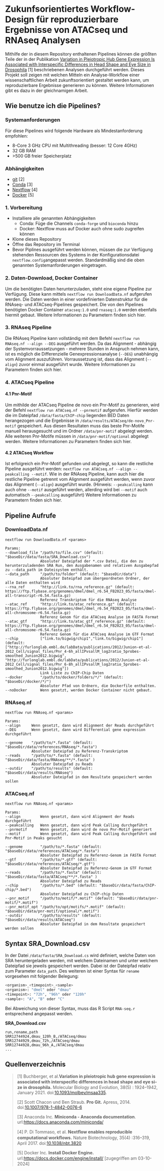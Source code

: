 # Zukunfsorientiertes Workflow-Design für reproduzierbare Ergebnisse von ATACseq und RNAseq Analysen

Mithilfe der in diesem Repository enthaltenen Pipelines können die größten Teile der in der Publikation [Variation in Pleiotropic Hub Gene Expression Is Associated with Interspecific Differences in Head Shape and Eye Size in Drosophila](https://doi.org/10.1093/molbev/msaa335) [1] beschriebenen Analysen durchgeführt werden.
Dieses Projekt soll zeigen mit welchen Mitteln ein Analyse-Workflow einer wissenschaftlichen Arbeit zukunftsorientiert gestaltet werden kann, um reproduzierbare Ergebnisse generieren zu können. Weitere Informationen gibt es dazu in der gleichnamigen Arbeit.

## Wie benutze ich die Pipelines?

### Systemanforderungen

Für diese Pipelines wird folgende Hardware als Mindestanforderung empfohlen:

- 8-Core 3 GHz CPU mit Multithreading (besser: 12 Core 4GHz)
- 32 GB RAM
- \>500 GB freier Speicherplatz

### Abhängigkeiten

- [git](https://git-scm.com) [2]
- [Conda](https://docs.anaconda.com/miniconda/) [3]
- [Nextflow](https://www.nextflow.io/docs/latest/install.html) [4]
- [Docker](https://docs.docker.com/engine/install/) [5]

### 1. Vorbereitung

- Installiere alle genannten Abhängigkeiten
  - Conda: Füge die Channels `conda-forge` und `bioconda` hinzu
  - Docker: Nextflow muss auf Docker auch ohne sudo zugreifen können
- Klone dieses Repository
- Öffne das Repository im Terminal
- Bevor Piplines ausgeführt werden können, müssen die zur Verfügung stehenden Ressourcen des Systems in der Konfigurationsdatei `nextflow.config`angepasst werden. Standardmäßig sind die oben genannten Systemanforderungen eingetragen.

### 2. Daten-Download, Docker Container

Um die benötigten Daten herunterzuladen, steht eine eigene Pipeline zur Verfügung. Diese kann mittels `nextflow run DownloadData.nf` aufgerufen werden. Die Daten werden in einer vordefinierten Datenstruktur für die RNAseq- und ATACseq-Pipelines gespeichert. Die von den Pipelines benötigten Docker Container `atacseq:1.0` und `rnaseq:1.0` werden ebenfalls hiermit gebaut.
Weitere Informationen zu Parametern finden sich hier.

### 3. RNAseq Pipeline

Die RNAseq Pipeline kann vollständig mit dem Befehl `nextflow run RNAseq.nf --align --DEG` ausgeführt werden. Da das Alignment - abhängig der Systemvorraussetzungen - mehrere Stunden in Anspruch nehmen kann, ist es möglich die Differenzielle Genexpressionsanalyse (`--DEG`) unabhängig vom Alignment auszuführen. Vorraussetzung ist, dass das Alignment (`--align`) zuvor einmal ausgeführt wurde. Weitere Informationen zu Parametern finden sich hier.

### 4. ATACseq Pipeline

#### 4.1 Pnr-Motif

Um mithilde der ATACseq Pipeline de novo ein Pnr-Motif zu generieren, wird der Befehl `nextflow run ATACseq.nf --pnrmotif` aufgerufen. Hierfür werden die im Dateipfad `/data/fasta/ChIP-chip` liegenden BED Daten herangezogen und die Ergebnisse in `/data/results/ATACseq/de-novo_Pnr-motif` gespeichert. Aus diesen Resultaten muss das beste Pnr-Motife manuell herausgesucht und im Ordner `/data/pnr-motif` abgelegt werden. Alle weiteren Pnr-Motife müssen in `/data/pnr-motif/optional` abgelegt werden. Weitere Informationen zu Parametern finden sich hier.

#### 4.2 ATACseq Workflow

Ist erfolgreich ein Pnr-Motif gefunden und abgelegt, so kann die restliche Pipeline ausgeführt werden: `nextflow run ATACseq.nf --align --peakcalling --motif`. Wie in der RNAseq Pipeline, kann auch hier die restliche Pipeline getrennt vom Alignment ausgeführt werden, wenn zuvor das Alignment (`--align`) ausgeführt wurde. (Hinweis: `--peakcalling` kann auch ohne `--motif` ausgeführt werden, allerding wird bei `--motif` auch automatisch `--peakcalling` ausgeführt) Weitere Informationen zu Parametern finden sich hier.

## Pipeline Aufrufe

### DownloadData.nf

```shell
nextflow run DownloadData.nf <params>

Params:
--download_file "/path/to/file.csv" (default: "$baseDir/data/fasta/SRA_Download.csv")
                Absoluter Dateipfad der *.csv Datei, die den zu herunterzuladenden SRA Run, den Ausgabenamen und relativen Ausgabepfad zu --data_path im Dateisystem enthält.
--data_path     "/path/to/folder" (default: "$baseDir/data")
                Absoluter Dateipfad zum übergeordneten Ordner, der alle Daten enthalten wird
--rna_ref       "http://link.to/rna_reference.gz" (default: https://ftp.flybase.org/genomes/dmel/dmel_r6.54_FB2023_05/fasta/dmel-all-transcript-r6.54.fasta.gz)
                Referenz Transkriptom für die RNAseq Analyse
--atac_ref      "http://link.to/atac_reference.gz" (default: https://ftp.flybase.org/genomes/dmel/dmel_r6.54_FB2023_05/fasta/dmel-all-chromosome-r6.54.fasta.gz)
                Referenz Genom für die ATACseq Analyse im FASTA Format
--atac_gtf      "http://link.to/atac_gtf_reference.gz" (default: https://ftp.flybase.org/genomes/dmel/dmel_r6.54_FB2023_05/fasta/dmel-all-chromosome-r6.54.fasta.gz)
                Referenz Genom für die ATACseq Analyse im GTF Format
--chip          ["link.to/bigwig/chip1","link.to/bigwig/chip1"] (default: ["http://furlonglab.embl.de/labData/publications/2012/Junion-et-al-2012_Cell/signal_files/Pnr_4-6h_allIPvsallM_log2ratio_5probes-smoothed_Junion2012.bigwig", "http://furlonglab.embl.de/labData/publications/2012/Junion-et-al-2012_Cell/signal_files/Pnr_6-8h_allIPvsallM_log2ratio_5probes-smoothed_Junion2012.bigwig"])
                Link Liste zu ChIP-Chip Daten
--docker        "/path/to/docker/folders/*/" (default: "$baseDir/docker/*/")
                Absoluter Pfad von Ordnern, die Dockerfile enthalten.
--noDocker      Wenn gesetzt, werden Docker Container nicht gebaut.
```

### RNAseq.nf

```shell
nextflow run RNAseq.nf <params>

Params:
--align     Wenn gesetzt, dann wird Alignment der Reads durchgeführt
--DEG       Wenn gesetzt, dann wird Differential gene expression durchgeführt

--genome    "/path/to/*.fasta" (default: "$baseDir/data/references/RNAseq/*.fasta")
            Absoluter Dateipfad zu Referenz-Transkriptom
--reads     "/path/to/*.fasta" (default: "$baseDir/data/fasta/RNAseq/**/*.fasta" )
            Absoluter Dateipfad zu Reads
--outdir    "/path/to/results" (default: "$baseDir/data/results/RNAseq")
            Absoluter Dateipfad in dem Resultate gespeichert werden sollen
```

### ATACseq.nf

```shell
nextflow run RNAseq.nf <params>

Params:
--align         Wenn gesetzt, dann wird Alignment der Reads durchgeführt
--peakcalling   Wenn gesetzt, dann wird Peak Calling durchgeführt
--pnrmotif      Wenn gesetzt, dann wird de novo Pnr-Motif generiert
--motif         Wenn gesetzt, dann wird Peak Calling durchgeführt und Pnr-Motif in Peaks gesucht

--genome        "/path/to/*.fasta" (default: "$baseDir/data/references/ATACseq/*.fasta")
                Absoluter Dateipfad zu Referenz-Genom im FASTA Format
--gtf           "/path/to/*.gtf" (default: "$baseDir/data/references/ATACseq/*.gtf")
                Absoluter Dateipfad zu Referenz-Genom im GTF Format
--reads         "/path/to/*.fasta" (default: "$baseDir/data/fasta/ATACseq/**/*.fasta" )
                Absoluter Dateipfad zu Reads
--chip          "/path/to/*.bed" (default: "$baseDir/data/fasta/ChIP-chip/*.bed")
                Absoluter Dateipfad zu ChIP-chip Daten
--pnr_motif     "/path/to/motif/*.motif" (default: "$baseDir/data/pnr-motif/*.motif")
--pnr_motif_opt "/path/to/opt/motifs/*.motif" (default: "$baseDir/data/pnr-motif/optional/*.motif")
--outdir        "/path/to/results" (default: "$baseDir/data/results/ATACseq")
                Absoluter Dateipfad in dem Resultate gespeichert werden sollen
```

## Syntax SRA_Download.csv

In der Datei `/data/fasta/SRA_Download.cs` wird definiert, welche Daten von SRA heruntergeladen werden, mit welchem Dateinamen und unter welchem Dateipfad sie jeweils gespeichert werden. Dabei ist der Dateipfad relativ zum Parameter `data_path`. Des weiteren ist einer Syntax für `rename` vorgesehen mit folgender Belegung:

```bash
<organism>_<timepoint>_<sample>
<organism>: "dmel" oder "dmau"
<timepoint>: "72h", "96h" oder "120h"
<sample>: "A", "B" oder "C"
```

Bei Abweichung von dieser Syntax, muss das R Script `RNA-seq.r` entsprechend angepasst werden.

**SRA_Download.csv**

```plist
run,rename,path
SRR12744924,dmau_120h_B,/ATACseq/dmau
SRR12744929,dmau_72h,/ATACseq/dmau
SRR12744928,dmau_96h_A,/ATACseq/dmau
...
```

## Quellenverzeichnis

> [1] Buchberger, et al.**Variation in pleiotropic hub gene expression is associated with interspeciﬁc diﬀerences in head shape and eye si- ze in drosophila.** 
 Molecular Biology and Evolution, 38(5) : 1924–1942, January 2021. doi:[10.1093/molbev/msaa335](https://doi.org/10.1093/molbev/msaa335).
>
> [2] Scott Chacon und Ben Straub. **Pro Git.** Apress, 2014. doi:[10.1007/978-1-4842-0076-6](http://dx.doi.org/10.1007/978-1-4842-0076-6)
>
> [3] Anaconda Inc. **Miniconda - Anaconda documentation**. url:https://docs.anaconda.com/miniconda/
>
> [4] P. Di Tommaso, et al. **Nextﬂow enables reproducible computational workﬂows.** Nature Biotechnology, 35(4) :316–319, April 2017. doi:[10.1038/nbt.3820](http://www.nature.com/nbt/journal/v35/n4/full/nbt.3820.html)
>
> [5] Docker Inc. **Install Docker Engine.** url:https://docs.docker.com/engine/install/ [zugegriﬀen am 03-10-2024]